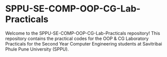 # SPPU-SE-COMP-OOP-CG-Lab-Practicals

Welcome to the SPPU-SE-COMP-OOP-CG-Lab-Practicals repository! This repository contains the practical codes for the OOP & CG Laboratory Practicals for the Second Year Computer Engineering students at Savitribai Phule Pune University (SPPU).
